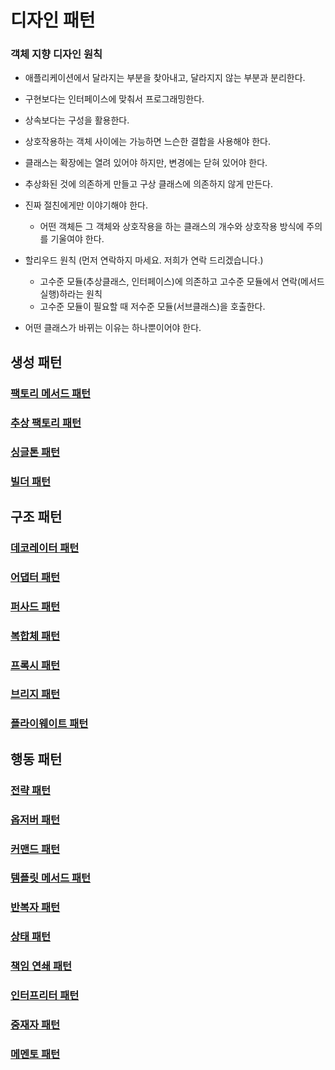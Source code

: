 # 디자인 패턴

### 객체 지향 디자인 원칙

- 애플리케이션에서 달라지는 부분을 찾아내고, 달라지지 않는 부분과 분리한다.


- 구현보다는 인터페이스에 맞춰서 프로그래밍한다.


- 상속보다는 구성을 활용한다.


- 상호작용하는 객체 사이에는 가능하면 느슨한 결합을 사용해야 한다.


- 클래스는 확장에는 열려 있어야 하지만, 변경에는 닫혀 있어야 한다.


- 추상화된 것에 의존하게 만들고 구상 클래스에 의존하지 않게 만든다.


- 진짜 절친에게만 이야기해야 한다.
  - 어떤 객체든 그 객체와 상호작용을 하는 클래스의 개수와 상호작용 방식에 주의를 기울여야 한다.


- 할리우드 원칙 (먼저 연락하지 마세요. 저희가 연락 드리겠습니다.)
  - 고수준 모듈(추상클래스, 인터페이스)에 의존하고 고수준 모듈에서 연락(메서드 실행)하라는 원칙
  - 고수준 모듈이 필요할 때 저수준 모듈(서브클래스)을 호출한다.


- 어떤 클래스가 바뀌는 이유는 하나뿐이어야 한다.

## 생성 패턴

### [팩토리 메서드 패턴](https://github.com/genesis12345678/TIL/blob/main/Java/java8/designpattern/creational/factoryMethod/FactoryMethod.md)
### [추상 팩토리 패턴](https://github.com/genesis12345678/TIL/blob/main/Java/java8/designpattern/creational/absractFactory/AbstractFactory.md)
### [싱글톤 패턴](https://github.com/genesis12345678/TIL/blob/main/Java/java8/designpattern/creational/singleton/Singleton.md)
### [빌더 패턴](https://github.com/genesis12345678/TIL/blob/main/Java/java8/designpattern/creational/builder/Builder.md)
### []()

## 구조 패턴

### [데코레이터 패턴](https://github.com/genesis12345678/TIL/blob/main/Java/java8/designpattern/structural/decorator/Decorator.md)
### [어댑터 패턴](https://github.com/genesis12345678/TIL/blob/main/Java/java8/designpattern/structural/adapter/Adapter.md)
### [퍼사드 패턴](https://github.com/genesis12345678/TIL/blob/main/Java/java8/designpattern/structural/facade/Facade.md)
### [복합체 패턴](https://github.com/genesis12345678/TIL/blob/main/Java/java8/designpattern/structural/composite/Composite.md)
### [프록시 패턴](https://github.com/genesis12345678/TIL/blob/main/Java/java8/designpattern/structural/proxy/Proxy.md)
### [브리지 패턴](https://github.com/genesis12345678/TIL/blob/main/Java/java8/designpattern/structural/bridge/Bridge.md)
### [플라이웨이트 패턴](https://github.com/genesis12345678/TIL/blob/main/Java/java8/designpattern/structural/flyweight/Flyweight.md)

## 행동 패턴

### [전략 패턴](https://github.com/genesis12345678/TIL/blob/main/Java/java8/designpattern/behavioral/strategy/Strategy.md)
### [옵저버 패턴](https://github.com/genesis12345678/TIL/blob/main/Java/java8/designpattern/behavioral/observer/Observer.md)
### [커맨드 패턴](https://github.com/genesis12345678/TIL/blob/main/Java/java8/designpattern/behavioral/command/Command.md)
### [템플릿 메서드 패턴](https://github.com/genesis12345678/TIL/blob/main/Java/java8/designpattern/behavioral/templateMethod/TemplateMethod.md)
### [반복자 패턴](https://github.com/genesis12345678/TIL/blob/main/Java/java8/designpattern/behavioral/iterator/Iterator.md)
### [상태 패턴](https://github.com/genesis12345678/TIL/blob/main/Java/java8/designpattern/behavioral/state/State.md)
### [책임 연쇄 패턴](https://github.com/genesis12345678/TIL/blob/main/Java/java8/designpattern/behavioral/chainOfResponsibility/ChainOfResponsibility.md)
### [인터프리터 패턴](https://github.com/genesis12345678/TIL/blob/main/Java/java8/designpattern/behavioral/interpreter/Interpreter.md)
### [중재자 패턴](https://github.com/genesis12345678/TIL/blob/main/Java/java8/designpattern/behavioral/mediator/Mediator.md)
### [메멘토 패턴](https://github.com/genesis12345678/TIL/blob/main/Java/java8/designpattern/behavioral/memento/Memento.md)
